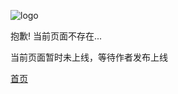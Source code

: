 <div>

![logo](images/404.png ':size=100x100')

抱歉!
当前页面不存在...

当前页面暂时未上线，等待作者发布上线

</div>

[首页](/README.md)
